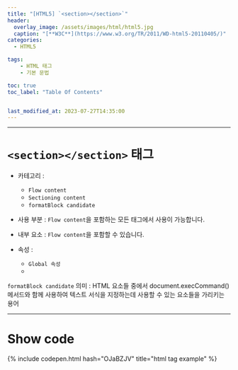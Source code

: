 ```yaml
---
title: "[HTML5] `<section></section>`"
header:
  overlay_image: /assets/images/html/html5.jpg
  caption: "[**W3C**](https://www.w3.org/TR/2011/WD-html5-20110405/)"
categories:
  - HTML5

tags:
    - HTML 태그
    - 기본 문법

toc: true
toc_label: "Table Of Contents"


last_modified_at: 2023-07-27T14:35:00
---
```




---

# `<section></section>` 태그

- 카테고리 : 
  - `Flow content`
  - `Sectioning content`
  - `formatBlock candidate`

- 사용 부분 : `Flow content`을 포함하는 모든 태그에서 사용이 가능합니다.
- 내부 요소 : `Flow content`을 포함할 수 있습니다.
- 속성 : 
  - `Global 속성`
  - 
`formatBlock candidate` 의미 : HTML 요소들 중에서 document.execCommand() 메서드와 함께 사용하여 텍스트 서식을 지정하는데 사용할 수 있는 요소들을 가리키는 용어

---

# Show code
{% include codepen.html hash="OJaBZJV" title="html tag example" %}